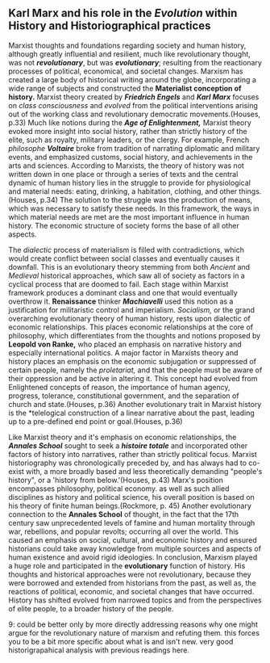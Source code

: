 ## **Karl Marx and his role in the **_Evolution_** within History and Historiographical practices**

Marxist thoughts and foundations regarding society and human history, although greatly influential and resilient, much like revolutionary thought, was not **_revolutionary_**, but was **_evolutionary_**; resulting from the reactionary processes of political, economical, and societal changes. Marxism has created a large body of historical writing around the globe, incorporating a wide range of subjects and constructed the **Materialist conception of history.** Marxist theory created by **_Friedrich Engels_** and **_Karl Marx_** focuses on *class consciousness* and *evolved* from the political interventions arising out of the working class and revolutionary democratic movements.(Houses, p.33) Much like notions during the **_Age of Enlightenment,_** Marxist theory evoked more insight into social history, rather than strictly history of the elite, such as royalty, military leaders, or the clergy. For example, French *philosophe* **_Voltaire_** broke from tradition of narrating diplomatic and military events, and emphasized customs, social history, and achievements in the arts and sciences. According to Marxists, the theory of history was not written down in one place or through a series of texts and the central dynamic of human history lies in the struggle to provide for physiological and material needs: eating, drinking, a habitation, clothing, and other things.(Houses, p.34) The solution to the struggle was the production of means, which was necessary to satisfy these needs. In this framework, the ways in which material needs are met are the most important influence in human history. The economic structure of society forms the base of all other aspects. 

The *dialectic* process of materialism is filled with contradictions, which would create conflict between social classes and eventually causes it downfall. This is an evolutionary theory stemming from both *Ancient* and *Medieval* historical approaches, which saw all of society as factors in a cyclical process that are doomed to fail. Each stage within Marxist framework produces a dominant class and one that would eventually overthrow it. **Renaissance** thinker **_Machiavelli_** used this notion as a justification for militaristic control and imperialism. *Socialism,* or the grand overarching evolutionary theory of human history, rests upon dialectic of economic relationships. This places economic relationships at the core of philosophy, which differentiates from the  thoughts and notions proposed by **Leopold von Ranke,** who placed an emphasis on narrative history and especially international politics. A major factor in Marxists theory and history places an emphasis on the economic subjugation or suppressed of certain people, namely the *proletariat,* and that the people must be aware of their oppression and be active in altering it. This concept had evolved from Enlightened concepts of reason, the importance of human agency, progress, tolerance, constitutional government, and the separation of church and state.(Houses, p.36) Another evolutionary trait in Marxist history is the *telelogical construction of a linear narrative about the past, leading up to a pre-defined end point or goal.(Houses, p.36) 

Like Marxist theory and it's emphasis on economic relationships, the **_Annales School_** sought to seek a **_histoire totale_** and incorporated other factors of history into narratives, rather than strictly political focus. Marxist historiography was chronologically preceded by, and has always had to co-exist with, a more broadly based and less theoretically demanding "people's history", or a 'history from below.'(Houses, p.43) Marx's position encompasses philosophy, political economy. as well as such allied disciplines as history and political science, his overall position is based on his theory of finite human beings.(Rockmore, p. 45) Another evolutionary connection to the **Annales School** of thought, in the fact that the 17th century saw unprecedented levels of famine and human mortality through war, rebellions, and popular revolts; occurring all over the world. This caused an emphasis on social, cultural, and economic history and ensured historians could take away knowledge from multiple sources and aspects of human existence and avoid rigid ideologies. In conclusion, Marxism played a huge role and participated in the **evolutionary** function of history. His thoughts and historical approaches were not revolutionary, because they were borrowed and extended from historians from the past, as well as, the reactions of political, economic, and societal changes that have occurred. History has shifted evolved from narrowed topics and from the perspectives of elite people, to a broader history of the people. 

9: could be better only by more directly addressing reasons why one might argue for the revolutionary nature of marxism and refuting them. this forces you to be a bit more specific about what is and isn't new. very good historigrapahical analysis with previous readings here.
